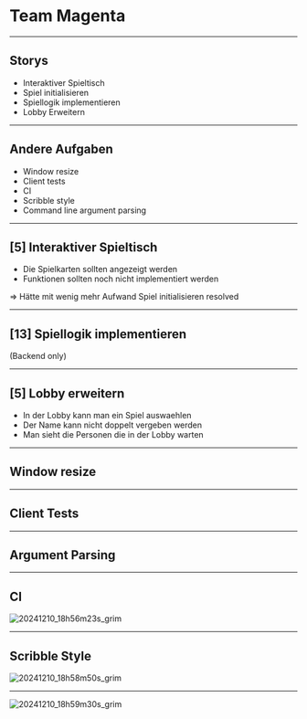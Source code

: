 
# Team Magenta

---

## Storys
- Interaktiver Spieltisch
- Spiel initialisieren
- Spiellogik implementieren
- Lobby Erweitern

---
## Andere Aufgaben
- Window resize
- Client tests
- CI
- Scribble style
- Command line argument parsing

---

## [5] Interaktiver Spieltisch
- Die Spielkarten sollten angezeigt werden
- Funktionen sollten noch nicht implementiert werden

=> Hätte mit wenig mehr Aufwand Spiel initialisieren resolved


---

## [13] Spiellogik implementieren
(Backend only)

---

## [5] Lobby erweitern
- In der Lobby kann man ein Spiel auswaehlen
- Der Name kann nicht doppelt vergeben werden
- Man sieht die Personen die in der Lobby warten

---
## Window resize


---

## Client Tests


---

## Argument Parsing

---
## CI

![20241210_18h56m23s_grim](20241210_18h56m23s_grim.png)


---

## Scribble Style

![20241210_18h58m50s_grim](20241210_18h58m50s_grim.png)

---

![20241210_18h59m30s_grim](20241210_18h59m30s_grim.png)

